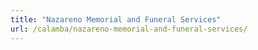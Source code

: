 ```yaml
---
title: "Nazareno Memorial and Funeral Services"
url: /calamba/nazareno-memorial-and-funeral-services/
---
```

